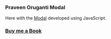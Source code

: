 ### Praveen Oruganti Modal

Here with the [Modal](https://praveenorugantitech.github.io/praveenorugantitech-vanilla-js/0_Projects/praveenorugantitech-modal) developed using JavaScript.

### [Buy me a Book](https://bit.ly/388sUbE)
